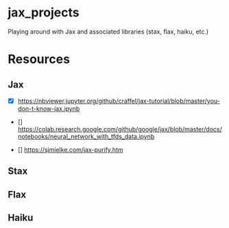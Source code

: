 # jax_projects
Playing around with Jax and associated libraries (stax, flax, haiku, etc.)


# Resources

## Jax
- [x] https://nbviewer.jupyter.org/github/craffel/jax-tutorial/blob/master/you-don-t-know-jax.ipynb

- [] https://colab.research.google.com/github/google/jax/blob/master/docs/notebooks/neural_network_with_tfds_data.ipynb

- [] https://sjmielke.com/jax-purify.htm

## Stax

## Flax

## Haiku
